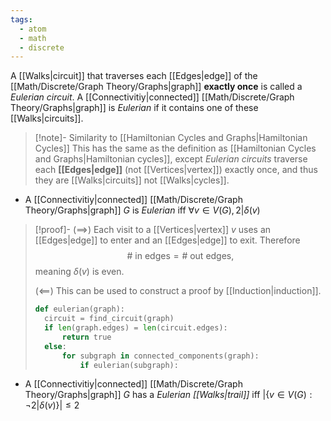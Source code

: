 ```yaml
---
tags:
  - atom
  - math
  - discrete
---
```

A [[Walks|circuit]] that traverses each [[Edges|edge]] of the [[Math/Discrete/Graph Theory/Graphs|graph]] **exactly once** is called a *Eulerian circuit*. A [[Connectivitiy|connected]] [[Math/Discrete/Graph Theory/Graphs|graph]] is *Eulerian* if it contains one of these [[Walks|circuits]].
> [!note]- Similarity to [[Hamiltonian Cycles and Graphs|Hamiltonian Cycles]]
> This has the same as the definition as [[Hamiltonian Cycles and Graphs|Hamiltonian cycles]], except *Eulerian circuits* traverse each **[[Edges|edge]]** (not [[Vertices|vertex]]) exactly once, and thus they are [[Walks|circuits]] not [[Walks|cycles]].
- A [[Connectivitiy|connected]] [[Math/Discrete/Graph Theory/Graphs|graph]] $G$ is *Eulerian* iff $\forall v \in V(G),2|\delta(v)$
> [!proof]- 
> $\left( \implies \right)$
> Each visit to a [[Vertices|vertex]] $v$ uses an [[Edges|edge]] to enter and an [[Edges|edge]] to exit. Therefore
> $$\#\text{ in edges} = \#\text{ out edges},$$
> meaning $\delta(v)$ is even.
> 
> $\left( \impliedby \right)$
> This can be used to construct a proof by [[Induction|induction]].
> ```python
> def eulerian(graph):
> 	circuit = find_circuit(graph)
> 	if len(graph.edges) = len(circuit.edges):
> 		return true
> 	else:
> 		for subgraph in connected_components(graph):
> 			if eulerian(subgraph):
> ```
- A [[Connectivitiy|connected]] [[Math/Discrete/Graph Theory/Graphs|graph]] $G$ has a *Eulerian [[Walks|trail]]* iff $\left| \left\{ v \in V(G) : \neg 2|\delta(v) \right\} \right| \le 2$